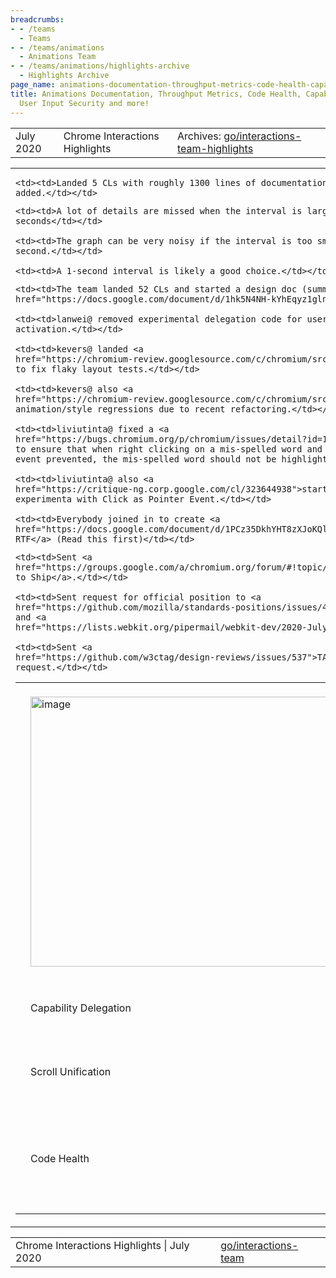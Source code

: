 ```yaml
---
breadcrumbs:
- - /teams
  - Teams
- - /teams/animations
  - Animations Team
- - /teams/animations/highlights-archive
  - Highlights Archive
page_name: animations-documentation-throughput-metrics-code-health-capability-delegation-user-input-security-and-more
title: Animations Documentation, Throughput Metrics, Code Health, Capability Delegation,
  User Input Security and more!
---
```


<table>
<tr>

<td>July 2020</td>

<td>Chrome Interactions Highlights</td>

<td>Archives: <a href="http://go/animations-team-highlights">go/interactions-team-highlights</a></td>

</tr>
</table>

<table>
<tr>

<td><table></td>
<td><tr></td>

<td><td><img alt="image" src="https://lh4.googleusercontent.com/WRVW9VUhxNCsev-DZjUkmjGKVA5J4bJnm3JRhenzeZq7Pgfod74bwJpYLHF68ZuglJn38aoXqe2r-mkLdxk0y196l2NCsIfKIwRDhorwPGv5YbU5ZJgyQgGcup7X84_9vIx3yeQ8lA" height=432 width=561.3834586466165></td></td>

<td><td>Animations Documentation</td></td>

<td><td>kevers@ has made a lot of progress updating documentations in <a href="https://chromium.googlesource.com/chromium/src/+/master/third_party/blink/renderer/core/animation/README.md">README.md</a>. Specifically,</td></td>

    <td><td>Landed 5 CLs with roughly 1300 lines of documentation
    added.</td></td>

<td><td><img alt="image" src="https://lh4.googleusercontent.com/c25Dc0nGruNseouHuux9h-1LZiVy0K2G8cGHUGscwbC_7pz3bbvFIqu6k03395tpNJ35MsSg9ppQyA6UNCrptuzTg7v6HcHMmMqAdx9hOZKu3fCyxukWibg19WENJUms0CwlxcKosQ" height=175 width=282></td></td>

<td><td>Throughput Metrics</td></td>

<td><td>xidachen@ started discussion on adjusting throughput reporting interval. They collected data with different reporting intervals and shown in the above graph.</td></td>

    <td><td>A lot of details are missed when the interval is large such as 5
    seconds</td></td>

    <td><td>The graph can be very noisy if the interval is too small such as 0.2
    second.</td></td>

    <td><td>A 1-second interval is likely a good choice.</td></td>

<td><td>Bug Triage</td></td>

<td><td>Our entire team has been working to formalize the bug triaging process. We now have a great <a href="https://docs.google.com/document/d/1II4W6ymxKNc8mxBAxwHjWIhzL5PPO4AtSrorzgiU3tM/edit#heading=h.3ma2fxg0g60f">doc</a> that describes the triage process and our un-triaged bug is coming to 0.</td></td>

<td></tr></td>
<td><tr></td>

<td><td>Capability Delegation</td></td>

<td><td>mustaq@ has completed the first draft of <a href="https://docs.google.com/document/d/1IYN0mVy7yi4Afnm2Y0uda0JH8L2KwLgaBqsMVLMYXtk/edit">Capability Delegation API</a>, and restarted the <a href="https://github.com/w3c/payment-request/issues/917">payment spec issue</a> discussion.</td></td>

<td><td>User Input Security</td></td>

<td><td>liviutinta@ started finch experiments for Browser Verified <a href="https://critique-ng.corp.google.com/cl/324039223">Keyboard</a>/<a href="https://critique-ng.corp.google.com/cl/324039272">Mouse</a> Activation Trigger.</td></td>

<td></tr></td>
<td><tr></td>

<td><td>Scroll Unification</td></td>

<td><td>lanwei@ improved many web tests by replacing eventsender with gpuBenchmarking.smoothScrollByXY. Currently there are 2 out of 42 remaining.</td></td>

<td><td>WebDriver Actions API Spec</td></td>

<td><td>lanwei@ added webdriver <a href="https://chromium-review.googlesource.com/c/chromium/src/+/2316405">wpt tests</a>, and <a href="https://chromium-review.googlesource.com/c/chromium/src/+/2324972">implemented</a> the wheel input source in Chromedriver.</td></td>

<td></tr></td>
<td><tr></td>

<td><td>Code Health</td></td>

<td><td>During the no-meetings week, our team made a lot of contributions to code health.</td></td>

    <td><td>The team landed 52 CLs and started a design doc (summary <a
    href="https://docs.google.com/document/d/1hk5N4NH-kYhEqyz1glnVGvWgT9NEMlMtaC4AJWE5CfA/edit#heading=h.lowhafniytq6">here</a>).</td></td>

    <td><td>lanwei@ removed experimental delegation code for user
    activation.</td></td>

    <td><td>kevers@ landed <a
    href="https://chromium-review.googlesource.com/c/chromium/src/+/2313157">patch</a>
    to fix flaky layout tests.</td></td>

    <td><td>kevers@ also <a
    href="https://chromium-review.googlesource.com/c/chromium/src/+/2310969">addressed</a>
    animation/style regressions due to recent refactoring.</td></td>

    <td><td>liviutinta@ fixed a <a
    href="https://bugs.chromium.org/p/chromium/issues/detail?id=1076078">bug</a>
    to ensure that when right clicking on a mis-spelled word and contextmenu
    event prevented, the mis-spelled word should not be highlighted.</td></td>

    <td><td>liviutinta@ also <a
    href="https://critique-ng.corp.google.com/cl/323644938">started</a>
    experimenta with Click as Pointer Event.</td></td>

    <td><td>Everybody joined in to create <a
    href="https://docs.google.com/document/d/1PCz35DkhYHT8zXJoKQl--WhQZpimJRyNlfEWSSjpUJ0/edit#">Interactions
    RTF</a> (Read this first)</td></td>

<td><td>Azimuth/Altitude for Pointer Events</td></td>

<td><td><a href="https://patrickhlauke.github.io/touch/pen-tracker/index.html?azimuth"><img alt="image" src="https://lh5.googleusercontent.com/4UlT7gRKaxiEjFSMUNpgY83bcFVmaS2YqhPN2mnU5RxMJ2hSrjwi8Ky1ZKJLa5iVm2h8cvVbaLT9vI8WgL9Mw3PWQ_6NqFVL9O_HkKQZlzlNDffgv8kGPUDzmcuxI3ehHhuIoyKguw" height=155 width=282></a></td></td>

<td><td>liviutinta@ has <a href="https://chromium-review.googlesource.com/c/chromium/src/+/2165457">implemented</a> this feature.</td></td>

    <td><td>Sent <a
    href="https://groups.google.com/a/chromium.org/forum/#!topic/blink-dev/ZRI-7X_4GwM">Intent
    to Ship</a>.</td></td>

    <td><td>Sent request for official position to <a
    href="https://github.com/mozilla/standards-positions/issues/411">Gecko</a>
    and <a
    href="https://lists.webkit.org/pipermail/webkit-dev/2020-July/031313.html">WebKit</a>.</td></td>

    <td><td>Sent <a
    href="https://github.com/w3ctag/design-reviews/issues/537">TAG Review</a>
    request.</td></td>

<td></tr></td>
<td></table></td>

</tr>
</table>

<table>
<tr>

<td>Chrome Interactions Highlights | July 2020</td>

<td><a href="http://go/interactions-team">go/interactions-team</a></td>

</tr>
</table>